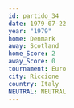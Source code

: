 ```yaml
---
id: partido_34
date: 1979-07-22
year: "1979"
home: Denmark
away: Scotland
home_Score: 2
away_Score: 0
tournament: Euro
city: Riccione
country: Italy
NEUTRAL: NEUTRAL
---
```

